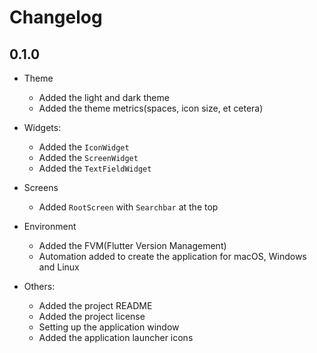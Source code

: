 # Changelog

## 0.1.0

* Theme
  * Added the light and dark theme
  * Added the theme metrics(spaces, icon size, et cetera)

* Widgets:
  * Added the `IconWidget`
  * Added the `ScreenWidget`
  * Added the `TextFieldWidget`

* Screens
  * Added `RootScreen` with `Searchbar` at the top

* Environment
  * Added the FVM(Flutter Version Management)
  * Automation added to create the application for macOS, Windows and Linux

* Others:
  * Added the project README
  * Added the project license
  * Setting up the application window
  * Added the application launcher icons
